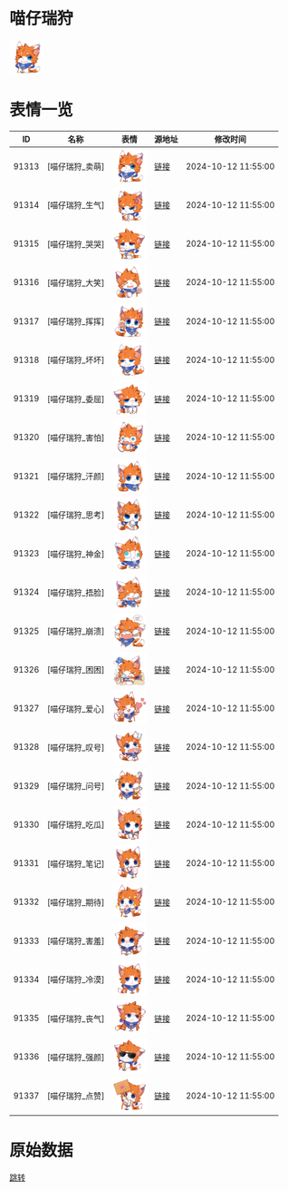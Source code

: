 # 喵仔瑞狩

<img src="./cover.png" height="60" alt="cover" />

# 表情一览

|ID|名称|表情|源地址|修改时间|
|----|----|----|----|----|
|91313|[喵仔瑞狩_卖萌]|<img src="./pic/091313_%5B喵仔瑞狩_卖萌%5D.png" height="60" alt="卖萌"/>|[链接](https://i0.hdslb.com/bfs/garb/49c8d13c81ce575c6a28d824f47182d56d5ee8d6.png)|2024-10-12 11:55:00|
|91314|[喵仔瑞狩_生气]|<img src="./pic/091314_%5B喵仔瑞狩_生气%5D.png" height="60" alt="生气"/>|[链接](https://i0.hdslb.com/bfs/garb/bdd4060d1caa3d3a1950b460397b27b9ba7151bc.png)|2024-10-12 11:55:00|
|91315|[喵仔瑞狩_哭哭]|<img src="./pic/091315_%5B喵仔瑞狩_哭哭%5D.png" height="60" alt="哭哭"/>|[链接](https://i0.hdslb.com/bfs/garb/8d3e0011e76a7833838d0d7bc1de59516514a0ec.png)|2024-10-12 11:55:00|
|91316|[喵仔瑞狩_大笑]|<img src="./pic/091316_%5B喵仔瑞狩_大笑%5D.png" height="60" alt="大笑"/>|[链接](https://i0.hdslb.com/bfs/garb/d770cc2d579d751722c3474eedcfaaf97a189514.png)|2024-10-12 11:55:00|
|91317|[喵仔瑞狩_挥挥]|<img src="./pic/091317_%5B喵仔瑞狩_挥挥%5D.png" height="60" alt="挥挥"/>|[链接](https://i0.hdslb.com/bfs/garb/8926ab1609b47087000b822b6eadbebba3e9c014.png)|2024-10-12 11:55:00|
|91318|[喵仔瑞狩_坏坏]|<img src="./pic/091318_%5B喵仔瑞狩_坏坏%5D.png" height="60" alt="坏坏"/>|[链接](https://i0.hdslb.com/bfs/garb/77f064c428676f2c2ccc814fb80e302d384a39bf.png)|2024-10-12 11:55:00|
|91319|[喵仔瑞狩_委屈]|<img src="./pic/091319_%5B喵仔瑞狩_委屈%5D.png" height="60" alt="委屈"/>|[链接](https://i0.hdslb.com/bfs/garb/1e9c112f13dfd4321f6cd47300c04c7f12f86537.png)|2024-10-12 11:55:00|
|91320|[喵仔瑞狩_害怕]|<img src="./pic/091320_%5B喵仔瑞狩_害怕%5D.png" height="60" alt="害怕"/>|[链接](https://i0.hdslb.com/bfs/garb/e90303898f0ffa7b3d82c41d47d2d8abbb19ec4c.png)|2024-10-12 11:55:00|
|91321|[喵仔瑞狩_汗颜]|<img src="./pic/091321_%5B喵仔瑞狩_汗颜%5D.png" height="60" alt="汗颜"/>|[链接](https://i0.hdslb.com/bfs/garb/11b80d71cc1433716e14ce5cd5d4f108836bbaed.png)|2024-10-12 11:55:00|
|91322|[喵仔瑞狩_思考]|<img src="./pic/091322_%5B喵仔瑞狩_思考%5D.png" height="60" alt="思考"/>|[链接](https://i0.hdslb.com/bfs/garb/34599c951d018368abbed5ce61a5477b00cb8b8d.png)|2024-10-12 11:55:00|
|91323|[喵仔瑞狩_神金]|<img src="./pic/091323_%5B喵仔瑞狩_神金%5D.png" height="60" alt="神金"/>|[链接](https://i0.hdslb.com/bfs/garb/3766486820edc9d076290783c42d8b5a4824ba02.png)|2024-10-12 11:55:00|
|91324|[喵仔瑞狩_捂脸]|<img src="./pic/091324_%5B喵仔瑞狩_捂脸%5D.png" height="60" alt="捂脸"/>|[链接](https://i0.hdslb.com/bfs/garb/b933485f656f39d733ad5f776e0f116dcd454409.png)|2024-10-12 11:55:00|
|91325|[喵仔瑞狩_崩溃]|<img src="./pic/091325_%5B喵仔瑞狩_崩溃%5D.png" height="60" alt="崩溃"/>|[链接](https://i0.hdslb.com/bfs/garb/bd332c8de6b0089dcc4f8f45e577ae97b48cc8cd.png)|2024-10-12 11:55:00|
|91326|[喵仔瑞狩_困困]|<img src="./pic/091326_%5B喵仔瑞狩_困困%5D.png" height="60" alt="困困"/>|[链接](https://i0.hdslb.com/bfs/garb/76de5cb0659f7f31119987ee4564383194d656dc.png)|2024-10-12 11:55:00|
|91327|[喵仔瑞狩_爱心]|<img src="./pic/091327_%5B喵仔瑞狩_爱心%5D.png" height="60" alt="爱心"/>|[链接](https://i0.hdslb.com/bfs/garb/6241f70ec24bb4cab261596b7a590b5dc955f8f0.png)|2024-10-12 11:55:00|
|91328|[喵仔瑞狩_叹号]|<img src="./pic/091328_%5B喵仔瑞狩_叹号%5D.png" height="60" alt="叹号"/>|[链接](https://i0.hdslb.com/bfs/garb/083a3485027b48537e9ef2d04111dd5947038392.png)|2024-10-12 11:55:00|
|91329|[喵仔瑞狩_问号]|<img src="./pic/091329_%5B喵仔瑞狩_问号%5D.png" height="60" alt="问号"/>|[链接](https://i0.hdslb.com/bfs/garb/bae5aac7bf05240d543156a700705111d4cc9d0b.png)|2024-10-12 11:55:00|
|91330|[喵仔瑞狩_吃瓜]|<img src="./pic/091330_%5B喵仔瑞狩_吃瓜%5D.png" height="60" alt="吃瓜"/>|[链接](https://i0.hdslb.com/bfs/garb/c80d17532b0c51e9938fe617668aedb988f3c70c.png)|2024-10-12 11:55:00|
|91331|[喵仔瑞狩_笔记]|<img src="./pic/091331_%5B喵仔瑞狩_笔记%5D.png" height="60" alt="笔记"/>|[链接](https://i0.hdslb.com/bfs/garb/38a4244ce6c3d3082e4b105655a90f2c77873673.png)|2024-10-12 11:55:00|
|91332|[喵仔瑞狩_期待]|<img src="./pic/091332_%5B喵仔瑞狩_期待%5D.png" height="60" alt="期待"/>|[链接](https://i0.hdslb.com/bfs/garb/1dd9c52cb29e25faa9208bd72f2bd0649557b5ba.png)|2024-10-12 11:55:00|
|91333|[喵仔瑞狩_害羞]|<img src="./pic/091333_%5B喵仔瑞狩_害羞%5D.png" height="60" alt="害羞"/>|[链接](https://i0.hdslb.com/bfs/garb/bcfe530716ab2aec11597b422c699f15354cbe20.png)|2024-10-12 11:55:00|
|91334|[喵仔瑞狩_冷漠]|<img src="./pic/091334_%5B喵仔瑞狩_冷漠%5D.png" height="60" alt="冷漠"/>|[链接](https://i0.hdslb.com/bfs/garb/39cc5080788fc833bfbdb2e88c42463b0906aeb2.png)|2024-10-12 11:55:00|
|91335|[喵仔瑞狩_丧气]|<img src="./pic/091335_%5B喵仔瑞狩_丧气%5D.png" height="60" alt="丧气"/>|[链接](https://i0.hdslb.com/bfs/garb/1eb92ca1ef556ef984f8f1aae449d760d63ac081.png)|2024-10-12 11:55:00|
|91336|[喵仔瑞狩_强颜]|<img src="./pic/091336_%5B喵仔瑞狩_强颜%5D.png" height="60" alt="强颜"/>|[链接](https://i0.hdslb.com/bfs/garb/702e182dc6f96cf6c50b0e34f6e5cc2004a9a38e.png)|2024-10-12 11:55:00|
|91337|[喵仔瑞狩_点赞]|<img src="./pic/091337_%5B喵仔瑞狩_点赞%5D.png" height="60" alt="点赞"/>|[链接](https://i0.hdslb.com/bfs/garb/90eda6b235801f9ae9ca5f9039b6c8c5b6601443.png)|2024-10-12 11:55:00|

# 原始数据

[跳转](./raw.json)

